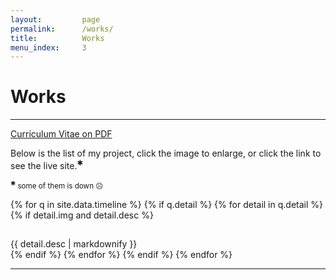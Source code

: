 ```yaml
---
layout:         page
permalink:      /works/
title:          Works
menu_index:     3
---
```

# Works[](# "Find$ main$ blue align-center")

---

[Curriculum Vitae on PDF](https://gunawan.wijaya.cc/assets/docs/gunawan.wijaya.pdf)

Below is the list of my project, click the image to enlarge, or click the link to see the live site.<sup>✱</sup>

<small><sup>✱</sup> some of them is down ☹</small>

<div class="work-list align-left clearfix"><div class="row">
{% for q in site.data.timeline %} {% if q.detail %}
{% for detail in q.detail %} {% if detail.img and detail.desc %}
<div class="col-sm-1 col-md-1-2">
  <p> <span class="ratio ratio-16-9 {{ detail.live }}"> <a href="{{ detail.uri }}" title="Link$ Image Modal$ {{ detail.title }}">
  <img class="lazyload" data-src="{{ detail.img }}" src="data:image/gif;base64,R0lGODlhAQABAIAAAAAAAP///yH5BAEAAAAALAAAAAABAAEAAAIBRAA7">
  </a> </span> </p>
  <div> {{ detail.desc | markdownify }} </div>
</div>
{% endif %} {% endfor %}
{% endif %} {% endfor %}
</div></div>

---
